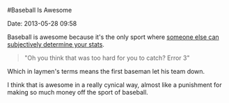 #Baseball Is Awesome

Date: 2013-05-28 09:58 

Baseball is awesome because it's the only sport where [someone else can subjectively determine your stats](http://en.wikipedia.org/wiki/Official_scorer#Judgment_calls).  

> "Oh you think that was too hard for you to catch? Error 3"

Which in laymen's terms means the first baseman let his team down.

I think that is awesome in a really cynical way, almost like a punishment for making so much money off the sport of baseball.